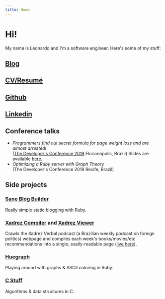 ```yaml
---
title: Home
---
```


# Hi!

My name is Leonardo and I'm a software engineer. Here's some of my stuff:

## [Blog](/blog)

## [CV/Resumé](/cv-2019-09.pdf)

## [Github](http://github.com/lbrito1)

## [Linkedin](https://www.linkedin.com/in/leonardo-mendes-brito/)

## Conference talks

*   _Programmers find out secret formula for page weight loss and are almost arrested!_ <br>
    ([The Developer's Conference 2019](http://www.thedevelopersconference.com.br/tdc/2019/florianopolis/trilha-web-frontend) Florianópolis, Brazil) Slides are available [here.](/tdc-1.pptx)
*   _Optimizing a Ruby server with Graph Theory_ <br>
    (The Developer's Conference 2019 Recife, Brazil)

## Side projects

### [Sane Blog Builder](https://github.com/lbrito1/sane-blog-builder)
Really simple static blogging with Ruby.

### [Xadrez Compiler](https://github.com/lbrito1/xadrez-compiler) and [Xadrez Viewer](https://github.com/lbrito1/xadrez-viewer)
Crawls the Xadrez Verbal podcast (a Brazilian weekly podcast on foreign politics) webpage and compiles each week's books/movies/etc recommendations into a single, easily-readable page ([live here](http://enpassant.tk/)).

### [Huegraph](https://github.com/lbrito1/huegraph)
Playing around with graphs & ASCII coloring in Ruby.

### [C Stuff](https://github.com/lbrito1/cstuff)
Algorithms & data structures in C.

